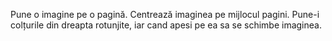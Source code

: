 Pune o imagine pe o pagină. Centrează imaginea pe mijlocul pagini. Pune-i
colțurile din dreapta rotunjite, iar cand apesi pe ea sa se schimbe imaginea.

